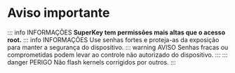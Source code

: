 # Aviso importante

::: info INFORMAÇÕES
**SuperKey tem permissões mais altas que o acesso root.**
::: info INFORMAÇÕES
Use senhas fortes e proteja-as da exposição para manter a segurança do dispositivo.
::: warning AVISO
Senhas fracas ou comprometidas podem levar ao controle não autorizado do dispositivo.
:::
::: danger PERIGO
Não flash kernels corrigidos por outros.
:::
